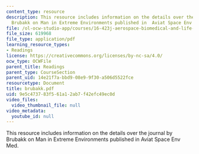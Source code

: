 ```yaml
---
content_type: resource
description: This resource includes information on the details over the journal by
  Brubakk on Man in Extreme Environments published in  Aviat Space Env Med.
file: /ol-ocw-studio-app/courses/16-423j-aerospace-biomedical-and-life-support-engineering-spring-2006/9e5c473783f561a12ab7f42efc49ec0d_brubakk.pdf
file_size: 619968
file_type: application/pdf
learning_resource_types:
- Readings
license: https://creativecommons.org/licenses/by-nc-sa/4.0/
ocw_type: OCWFile
parent_title: Readings
parent_type: CourseSection
parent_uid: 14e21f7a-bbd9-08e9-9f30-a506d5522fce
resourcetype: Document
title: brubakk.pdf
uid: 9e5c4737-83f5-61a1-2ab7-f42efc49ec0d
video_files:
  video_thumbnail_file: null
video_metadata:
  youtube_id: null
---
```

This resource includes information on the details over the journal by Brubakk on Man in Extreme Environments published in  Aviat Space Env Med.